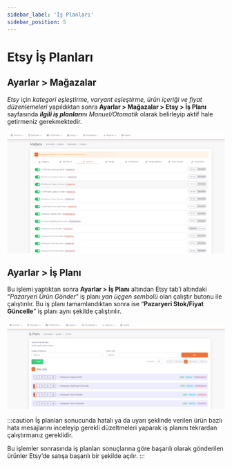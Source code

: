 ```yaml
---
sidebar_label: 'İş Planları'
sidebar_position: 5
---
```



# Etsy İş Planları 

## Ayarlar > Mağazalar 

*Etsy* için *kategori eşleştirme, varyant eşleştirme, ürün içeriği ve fiyat düzenlemeleri* yapıldıktan sonra **Ayarlar > Mağazalar > Etsy > İş Planı** sayfasında ***ilgili iş planları***nı *Manuel/Otomatik* olarak belirleyip aktif hale getirmeniz gerekmektedir. 

![EtsyBusinessPlan](../etsy/img/EtsyBusinessPlanOto.png)

## Ayarlar > İş Planı

Bu işlemi yaptıktan sonra **Ayarlar > İş Planı** altından Etsy tab’i altındaki “*Pazaryeri Ürün Gönder*” iş planı *yan üçgen sembolü* olan çalıştır butonu ile çalıştırılır. Bu iş planı tamamlandıktan sonra ise “**Pazaryeri Stok/Fiyat Güncelle**” iş planı aynı şekilde çalıştırılır. 

![EtsyBusinessPlanOtoProduct](../etsy/img/EtsyBusinessPlanOtoProduct.png)

:::caution
İş planları sonucunda hatalı ya da uyarı şeklinde verilen ürün bazlı hata mesajlarını inceleyip gerekli düzeltmeleri yaparak iş planını tekrardan çalıştırmanız gereklidir. 

Bu işlemler sonrasında iş planları sonuçlarına göre başarılı olarak gönderilen ürünler Etsy’de satışa başarılı bir şekilde açılır. 
:::

